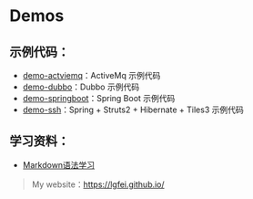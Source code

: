 # Demos

## 示例代码：

- [demo-actviemq](https://github.com/lgfei/demos/tree/master/demo-actviemq)：ActiveMq 示例代码
- [demo-dubbo](https://github.com/lgfei/demos/tree/master/demo-dubbo)：Dubbo 示例代码
- [demo-springboot](https://github.com/lgfei/demos/tree/master/demo-springboot)：Spring Boot 示例代码
- [demo-ssh](https://github.com/lgfei/demos/tree/master/demo-ssh)：Spring + Struts2 + Hibernate + Tiles3 示例代码

## 学习资料：

- [Markdown语法学习](https://github.com/guodongxiaren/README)

> My website：https://lgfei.github.io/

